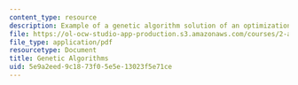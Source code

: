 ```yaml
---
content_type: resource
description: Example of a genetic algorithm solution of an optimization problem.
file: https://ol-ocw-studio-app-production.s3.amazonaws.com/courses/2-a35-biomimetic-principles-and-design-fall-2013/5e9a2eed9c1873f05e5e13023f5e71ce_MIT2_A35F13_genetic_algo.pdf
file_type: application/pdf
resourcetype: Document
title: Genetic Algorithms
uid: 5e9a2eed-9c18-73f0-5e5e-13023f5e71ce
---
```

